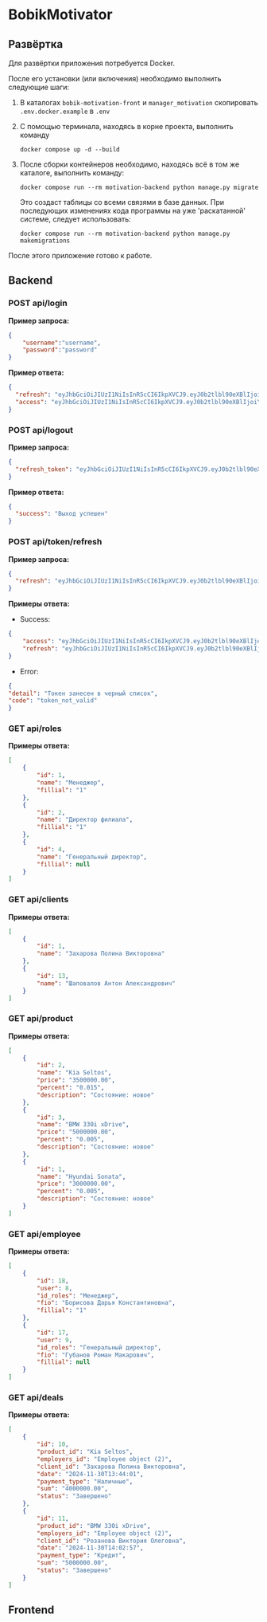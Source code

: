 # BobikMotivator

## Развёртка

Для развёртки приложения потребуется Docker.

После его установки (или включения) необходимо выполнить следующие шаги:

1. В каталогах `bobik-motivation-front` и `manager_motivation` cкопировать `.env.docker.example` в `.env`
2. С помощью терминала, находясь в корне проекта, выполнить команду

    ```shell
    docker compose up -d --build
    ```

3. После сборки контейнеров необходимо, находясь всё в том же каталоге, выполнить команду:

    ```shell
    docker compose run --rm motivation-backend python manage.py migrate
    ```

    Это создаст таблицы со всеми связями в базе данных.
    При последующих изменениях кода программы на уже 'раскатанной' системе, следует использовать:

    ```shell
    docker compose run --rm motivation-backend python manage.py makemigrations
    ```

После этого приложение готово к работе.

## Backend

### POST api/login

**Пример запроса:**

```json
{
    "username":"username",
    "password":"password"
}
```

**Пример ответа:**

```json
{
  "refresh": "eyJhbGciOiJIUzI1NiIsInR5cCI6IkpXVCJ9.eyJ0b2tlbl90eXBlIjoicmVmcmVzaCIsImV4cCI6MTczODE4MTYxMywiaWF0IjoxNzMyOTk3NjEzLCJqdGkiOiIzZDlmOTJlY2I0MmI0MTY4YTdjNTVjNGJiN2E0YzkwYiIsInVzZXJfaWQiOjE3LCJ1c2VybmFtZSI6IkdvcmVsb3ZBQSJ9.KuwaFOCIXRRM9--sPVBM_08gnKvFg5teXoFghhiWfuo",
  "access": "eyJhbGciOiJIUzI1NiIsInR5cCI6IkpXVCJ9.eyJ0b2tlbl90eXBlIjoiYWNjZXNzIiwiZXhwIjoxNzM1NTg5NjEzLCJpYXQiOjE3MzI5OTc2MTMsImp0aSI6IjI0NjVlY2VkOTJkZjRiZDJhZmM2ODgxZjg2MzY2NTc5IiwidXNlcl9pZCI6MTcsInVzZXJuYW1lIjoiR29yZWxvdkFBIn0.Q0OZHinDqiilmBPV1H7DyUHevKOvUEDmbmWNdBx6Sgk"
}
```

### POST api/logout

**Пример запроса:**

```json
{
  "refresh_token": "eyJhbGciOiJIUzI1NiIsInR5cCI6IkpXVCJ9.eyJ0b2tlbl90eXBlIjoicmVmcmVzaCIsImV4cCI6MTczODE4MTc2MSwiaWF0IjoxNzMyOTk3NzYxLCJqdGkiOiJjMmI0YzIyNzRiZmM0N2ZmODg5MjliMGM4OTZhNTFlZSIsInVzZXJfaWQiOjE3LCJ1c2VybmFtZSI6IkdvcmVsb3ZBQSJ9.pX-mn95eD05c8uY8g4QzL_Rc_DU__8V_uIpEfoAOSrI"
}
```

**Пример ответа:**

```json
{
  "success": "Выход успешен"
}
```

### POST api/token/refresh

**Пример запроса:**

```json
{
  "refresh": "eyJhbGciOiJIUzI1NiIsInR5cCI6IkpXVCJ9.eyJ0b2tlbl90eXBlIjoicmVmcmVzaCIsImV4cCI6MTczODE4MjA4MCwiaWF0IjoxNzMyOTk4MDgwLCJqdGkiOiJlOWU1ODBmODg5MjA0MjQ1YmVkYWM0ZmExYWMyOGY5MiIsInVzZXJfaWQiOjE3LCJ1c2VybmFtZSI6IkdvcmVsb3ZBQSJ9.q0cmHLqXle9q1-ppzDmNlCMg7IS2FiaeLNlNV37m6RA"
}
```

**Примеры ответа:**

- Success:

```json
{
    "access": "eyJhbGciOiJIUzI1NiIsInR5cCI6IkpXVCJ9.eyJ0b2tlbl90eXBlIjoiYWNjZXNzIiwiZXhwIjoxNzM1NTkwMDkwLCJpYXQiOjE3MzI5OTgwODAsImp0aSI6ImM1ZDNiZDk3MDc4ZDRhZDM5NDY2MDVhYWNlYTI1MWJhIiwidXNlcl9pZCI6MTcsInVzZXJuYW1lIjoiR29yZWxvdkFBIn0.u75Wc0_X3dKXHaGe7Lt5W1HVfEWKp-o0cWNsx-iAzxk",
    "refresh": "eyJhbGciOiJIUzI1NiIsInR5cCI6IkpXVCJ9.eyJ0b2tlbl90eXBlIjoicmVmcmVzaCIsImV4cCI6MTczODE4MjA5MCwiaWF0IjoxNzMyOTk4MDkwLCJqdGkiOiIxMWJhMTBjNDU1NmI0MjQxOTJkZmQ2ZTc4MGZkMDEwYiIsInVzZXJfaWQiOjE3LCJ1c2VybmFtZSI6IkdvcmVsb3ZBQSJ9.n_-xRYJ-Ng9b0NHoQM8EyVgLIJDITCqMcPwuJKCogzs"
}
```

- Error:

```json
{
"detail": "Токен занесен в черный список",
"code": "token_not_valid"
}
```

### GET api/roles

**Примеры ответа:**

```json
[
    {
        "id": 1,
        "name": "Менеджер",
        "fillial": "1"
    },
    {
        "id": 2,
        "name": "Директор филиала",
        "fillial": "1"
    },
    {
        "id": 4,
        "name": "Генеральный директор",
        "fillial": null
    }
]
```

### GET api/clients

**Примеры ответа:**

```json
[
    {
        "id": 1,
        "name": "Захарова Полина Викторовна"
    },
    {
        "id": 13,
        "name": "Шаповалов Антон Александрович"
    }
]
```

### GET api/product

**Примеры ответа:**

```json
[
    {
        "id": 2,
        "name": "Kia Seltos",
        "price": "3500000.00",
        "percent": "0.015",
        "description": "Состояние: новое"
    },
    {
        "id": 3,
        "name": "BMW 330i xDrive",
        "price": "5000000.00",
        "percent": "0.005",
        "description": "Состояние: новое"
    },
    {
        "id": 1,
        "name": "Hyundai Sonata",
        "price": "3000000.00",
        "percent": "0.005",
        "description": "Состояние: новое"
    }
]
```

### GET api/employee

**Примеры ответа:**

```json
[
    {
        "id": 18,
        "user": 8,
        "id_roles": "Менеджер",
        "fio": "Борисова Дарья Константиновна",
        "fillial": "1"
    },
    {
        "id": 17,
        "user": 9,
        "id_roles": "Генеральный директор",
        "fio": "Губанов Роман Макарович",
        "fillial": null
    }
]
```

### GET api/deals

**Примеры ответа:**

```json
[
    {
        "id": 10,
        "product_id": "Kia Seltos",
        "employers_id": "Employee object (2)",
        "client_id": "Захарова Полина Викторовна",
        "date": "2024-11-30T13:44:01",
        "payment_type": "Наличные",
        "sum": "4000000.00",
        "status": "Завершено"
    },
    {
        "id": 11,
        "product_id": "BMW 330i xDrive",
        "employers_id": "Employee object (2)",
        "client_id": "Розанова Виктория Олеговна",
        "date": "2024-11-30T14:02:57",
        "payment_type": "Кредит",
        "sum": "5000000.00",
        "status": "Завершено"
    }
]
```

## Frontend
